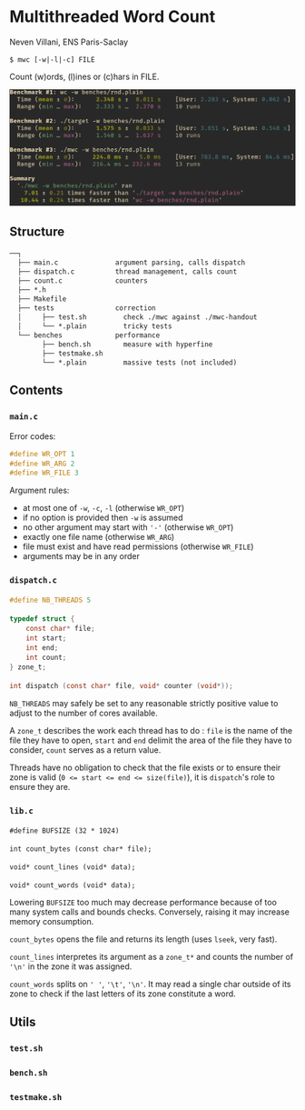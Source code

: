 # Multithreaded Word Count
Neven Villani, ENS Paris-Saclay

```
$ mwc [-w|-l|-c] FILE
```

Count (w)ords, (l)ines or (c)hars in FILE.

![](benchmarks.png)

## Structure

```
──┐
  ├── main.c              argument parsing, calls dispatch
  ├── dispatch.c          thread management, calls count
  ├── count.c             counters
  ├── *.h
  ├── Makefile
  ├── tests               correction
  │     ├── test.sh         check ./mwc against ./mwc-handout
  │     └── *.plain         tricky tests
  └── benches             performance
        ├── bench.sh        measure with hyperfine
        ├── testmake.sh     
        └── *.plain         massive tests (not included)
````

## Contents

### `main.c`

Error codes:
```c
#define WR_OPT 1
#define WR_ARG 2
#define WR_FILE 3
```

Argument rules:
- at most one of `-w`, `-c`, `-l` (otherwise `WR_OPT`)
- if no option is provided then `-w` is assumed
- no other argument may start with `'-'` (otherwise `WR_OPT`)
- exactly one file name (otherwise `WR_ARG`)
- file must exist and have read permissions (otherwise `WR_FILE`)
- arguments may be in any order

### `dispatch.c`

```c
#define NB_THREADS 5

typedef struct {
    const char* file;
    int start;
    int end;
    int count;
} zone_t;

int dispatch (const char* file, void* counter (void*));
```

`NB_THREADS` may safely be set to any reasonable strictly positive value to adjust to the number of cores available.

A `zone_t` describes the work each thread has to do : `file` is the name of the file they have to open, `start` and `end` delimit the area of the file they have to consider, `count` serves as a return value.

Threads have no obligation to check that the file exists or to ensure their zone is valid (`0 <= start <= end <= size(file)`), it is `dispatch`'s role to ensure they are.

### `lib.c`

```
#define BUFSIZE (32 * 1024)

int count_bytes (const char* file);

void* count_lines (void* data);

void* count_words (void* data);
```
Lowering `BUFSIZE` too much may decrease performance because of too many system calls and bounds checks.
Conversely, raising it may increase memory consumption.

`count_bytes` opens the file and returns its length (uses `lseek`, very fast).

`count_lines` interpretes its argument as a `zone_t*` and counts the number of `'\n'` in the zone it was assigned.

`count_words` splits on `' '`, `'\t'`, `'\n'`. It may read a single char outside of its zone to check if the last letters of its zone constitute a word.

## Utils

### `test.sh`
### `bench.sh`
### `testmake.sh`
